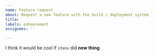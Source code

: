 ```yaml
---
name: Feature request
about: Request a new feature with the build / deployment system
title: 
labels: enhancement 
assignees: ''

---
```


<!-- Feel free to modify this placeholder text to be relevant to your request: -->
I think it would be cool if `stenv` did **new thing**.

<!-- When considering a new feature, please remember that the build and deployment system is currently conducted through
GitHub Actions CI -->
